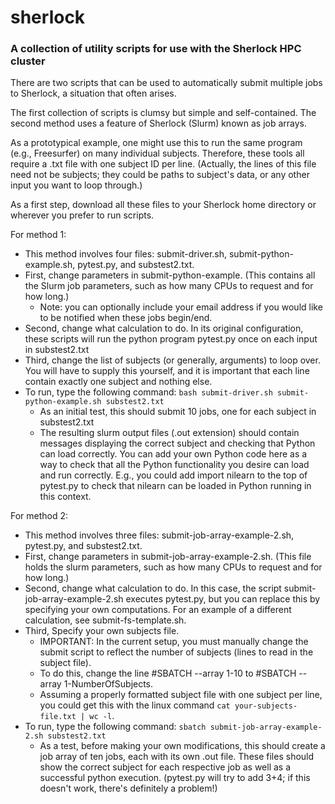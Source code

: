 # sherlock
### A collection of utility scripts for use with the Sherlock HPC cluster

There are two scripts that can be used to automatically submit multiple jobs to Sherlock, a situation that often arises.

The first collection of scripts is clumsy but simple and self-contained. The second method uses a feature of Sherlock (Slurm) known as job arrays.

As a prototypical example, one might use this to run the same program (e.g., Freesurfer) on many individual subjects. Therefore, these tools all require a .txt file with one subject ID per line. (Actually, the lines of this file need not be subjects; they could be paths to subject's data, or any other input you want to loop through.)

As a first step, download all these files to your Sherlock home directory or wherever you prefer to run scripts.

For method 1:
- This method involves four files: submit-driver.sh, submit-python-example.sh, pytest.py, and substest2.txt.
- First, change parameters in submit-python-example. (This contains all the Slurm job parameters, such as how many CPUs to request and for how long.)
  - Note: you can optionally include your email address if you would like to be notified when these jobs begin/end.
- Second, change what calculation to do. In its original configuration, these scripts will run the python program pytest.py once on each input in substest2.txt
- Third, change the list of subjects (or generally, arguments) to loop over. You will have to supply this yourself, and it is important that each line contain exactly one subject and nothing else.
- To run, type the following command: ```bash submit-driver.sh submit-python-example.sh substest2.txt```
  - As an initial test, this should submit 10 jobs, one for each subject in substest2.txt
  - The resulting slurm output files (.out extension) should contain messages displaying the correct subject and checking that Python can load correctly. You can add your own Python code here as a way to check that all the Python functionality you desire can load and run correctly. E.g., you could add import nilearn to the top of pytest.py to check that nilearn can be loaded in Python running in this context.
  
For method 2:
- This method involves three files: submit-job-array-example-2.sh, pytest.py, and substest2.txt.
- First, change parameters in submit-job-array-example-2.sh. (This file holds the slurm parameters, such as how many CPUs to request and for how long.)
- Second, change what calculation to do. In this case, the script submit-job-array-example-2.sh executes pytest.py, but you can replace this by specifying your own computations. For an example of a different calculation, see submit-fs-template.sh.
- Third, Specify your own subjects file.
  - IMPORTANT: In the current setup, you must manually change the submit script to reflect the number of subjects (lines to read in the subject file).
  - To do this, change the line #SBATCH --array 1-10 to #SBATCH --array 1-NumberOfSubjects.
  - Assuming a properly formatted subject file with one subject per line, you could get this with the linux command `cat your-subjects-file.txt | wc -l`. 
- To run, type the following command: ```sbatch submit-job-array-example-2.sh substest2.txt```
  - As a test, before making your own modifications, this should create a job array of ten jobs, each with its own .out file. These files should show the correct subject for each respective job as well as a successful python execution. (pytest.py will try to add 3+4; if this doesn't work, there's definitely a problem!)
